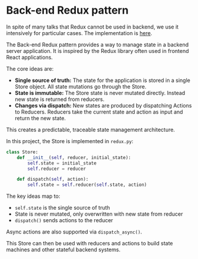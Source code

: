 # Back-end Redux pattern

In spite of many talks that Redux cannot be used in backend, we use it intensively for particular cases.
The implementation is [here](../pysyun/conversation/flow/redux.py).

The Back-end Redux pattern provides a way to manage state in a backend server application. It is inspired by the Redux library often used in frontend React applications.

The core ideas are:

- **Single source of truth:** The state for the application is stored in a single Store object. All state mutations go through the Store.
- **State is immutable:** The Store state is never mutated directly. Instead new state is returned from reducers. 
- **Changes via dispatch:** New states are produced by dispatching Actions to Reducers. Reducers take the current state and action as input and return the new state.

This creates a predictable, traceable state management architecture.

In this project, the Store is implemented in `redux.py`:

```python
class Store:
    def __init__(self, reducer, initial_state):
        self.state = initial_state
        self.reducer = reducer

    def dispatch(self, action):
        self.state = self.reducer(self.state, action)
```

The key ideas map to:

- `self.state` is the single source of truth
- State is never mutated, only overwritten with new state from reducer
- `dispatch()` sends actions to the reducer 

Async actions are also supported via `dispatch_async()`.

This Store can then be used with reducers and actions to build state machines and other stateful backend systems.
